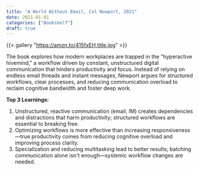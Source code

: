 ```yaml
---
title: "A World Without Email, Cal Newport, 2021"
date: 2021-01-01
categories: ["Bookshelf"]
draft: true
---
```


{{< gallery "https://amzn.to/415fxEH,title.jpg" >}}

The book explores how modern workplaces are trapped in the "hyperactive hivemind," a workflow driven by constant, unstructured digital communication that hinders productivity and focus. Instead of relying on endless email threads and instant messages, Newport argues for structured workflows, clear processes, and reducing communication overload to reclaim cognitive bandwidth and foster deep work.

**Top 3 Learnings:**

1. Unstructured, reactive communication (email, IM) creates dependencies and distractions that harm productivity; structured workflows are essential to breaking free.
2. Optimizing workflows is more effective than increasing responsiveness—true productivity comes from reducing cognitive overload and improving process clarity.
3. Specialization and reducing multitasking lead to better results; batching communication alone isn't enough—systemic workflow changes are needed.
